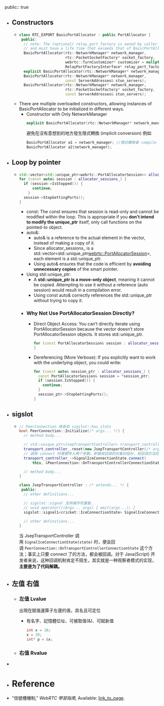 public:: true

- ## Constructors
	- ```cpp
	  class RTC_EXPORT BasicPortAllocator : public PortAllocator {
	   public:
	    // note: The (optional) relay_port_factory is owned by caller
	    // and must have a life time that exceeds that of BasicPortAllocator.
	    BasicPortAllocator(rtc::NetworkManager* network_manager,
	                       rtc::PacketSocketFactory* socket_factory,
	                       webrtc::TurnCustomizer* customizer = nullptr,
	                       RelayPortFactoryInterface* relay_port_factory = nullptr);
	    explicit BasicPortAllocator(rtc::NetworkManager* network_manager);
	    BasicPortAllocator(rtc::NetworkManager* network_manager,
	                       const ServerAddresses& stun_servers);
	    BasicPortAllocator(rtc::NetworkManager* network_manager,
	                       rtc::PacketSocketFactory* socket_factory,
	                       const ServerAddresses& stun_servers);
	  ```
	- There are multiple overloaded constructors, allowing instances of BasicPortAllocator to be initialized in different ways.
		- Constructor with Only NetworkManager
		  ```cpp
		  explicit BasicPortAllocator(rtc::NetworkManager* network_manager);
		  ```
		  避免在沒有意想到的地方發生隱式轉換 (implicit conversion)
		  例如
		  ```cpp
		  BasicPortAllocator a1 = network_manager; //隱式轉換會 compile error
		  BasicPortAllocator a2{network_manager}; 
		  ```
- ## Loop by pointer
	- ```cpp
	  std::vector<std::unique_ptr<webrtc::PortAllocatorSession>> allocator_sessions_;
	  for (const auto& session : allocator_sessions_) {
	  	if (session->IsStopped()) {
	      	continue;
	      }
	  	session->StopGettingPorts();
	  }
	  ```
		- const: 
		  The const ensures that session is read-only and cannot be modified within the loop. This is appropriate if you **don’t intend to modify the unique_ptr** itself, only call functions on the pointed-to object.
		- auto&:
			- auto& is a reference to the actual element in the vector, instead of making a copy of it.
			- Since allocator_sessions_ is a std::vector<std::unique_ptr<webrtc::PortAllocatorSession>>, each element is a std::unique_ptr<PortAllocatorSession>.
			- Using auto& ensures that the code is efficient by **avoiding unnecessary copies** of the smart pointer.
		- Using std::unique_ptr:
			- A **std::unique_ptr is a move-only object**, meaning it cannot be copied. Attempting to use it without a reference (auto session) would result in a compilation error.
			- Using const auto& correctly references the std::unique_ptr without trying to copy it.
		- ### Why Not Use PortAllocatorSession Directly?
			- Direct Object Access:
			  You can’t directly iterate using PortAllocatorSession because the vector doesn’t store PortAllocatorSession objects. It stores std::unique_ptr<PortAllocatorSession>.
			  ```cpp
			  for (const PortAllocatorSession& session : allocator_sessions_) {  // ❌ ERROR
			  }
			  ```
			- Dereferencing (More Verbose):
			  If you explicitly want to work with the underlying object, you could write:
			  ```cpp
			  for (const auto& session_ptr : allocator_sessions_) {
			    const PortAllocatorSession& session = *session_ptr;
			    if (session.IsStopped()) {
			      continue;
			    }
			    session_ptr->StopGettingPorts();
			  }
			  ```
- ## sigslot
	- ```cpp
	  // PeerConnection 继承自 sigslot::has_slots
	  bool PeerConnection::Initialize(/* args... */) {
	    // method body...
	  
	    // std::unique_ptr<JsepTransportController> transport_controller_;
	    transport_controller_.reset(new JsepTransportController(/* args... */));
	    // 调用 connect 时需要传入两个参数，即接收回调的对象的指针，和回调方法的指针
	    transport_controller_->SignalIceConnectionState.connect(
	        this, &PeerConnection::OnTransportControllerConnectionState);
	  
	    // method body...
	  }
	  ```
	  ```cpp
	  class JsepTransportController : /* extends... */ {
	   public:
	    // other definitions...
	  
	    // sigslot::signal 支持操作符重载，
	    // void operator()(Args... args) { emit(args...); }
	    sigslot::signal1<cricket::IceConnectionState> SignalIceConnectionState;
	  
	    // other definitions...
	  }
	  ```
	  当 JsepTransportController 调用 `SignalIceConnectionState(state)` 时，便会回调 `PeerConnection::OnTransportControllerConnectionState` 这个方法；事实上只要 connect 了的方法，都会被回调。对于 Java(Script) 开发者来说，这种回调机制肯定不陌生，其实就是一种观察者模式的实现，**主要是为了代码解耦。**
- ## 左值 右值
	- ### 左值 Lvalue
	  出現在賦值運算子左邊的值，具名且可定位
		- 有名字、記憶體位址、可被取值(&)、可賦新值
		  
		  ```cpp
		  int x = 10;
		  x = 20;
		  int* p = &x;
		  ```
	- ### 右值 Rvalue
-
- # Reference
- "信號槽機制," *WebRTC 學習指南*, Available: [link_to_page](https://webrtc.mthli.com/code/sigslot/).